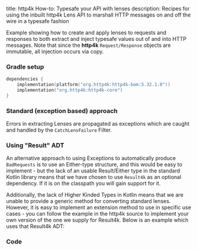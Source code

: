 title: http4k How-to: Typesafe your API with lenses
description: Recipes for using the inbuilt http4k Lens API to marshall HTTP messages on and off the wire in a typesafe fashion

Example showing how to create and apply lenses to requests and responses to both extract and inject typesafe values out of and into HTTP messages. Note that since the **http4k** `Request/Response` objects are immutable, all injection occurs via copy.

### Gradle setup

```kotlin
dependencies {
    implementation(platform("org.http4k:http4k-bom:5.32.1.0"))
    implementation("org.http4k:http4k-core")
}
```

### Standard (exception based) approach [<img class="octocat"/>](https://github.com/http4k/http4k/blob/master/src/docs/guide/howto/typesafe_your_api_with_lenses/example.kt)
Errors in extracting Lenses are propagated as exceptions which are caught and handled by the `CatchLensFailure` Filter.

<script src="https://gist-it.appspot.com/https://github.com/http4k/http4k/blob/master/src/docs/guide/howto/typesafe_your_api_with_lenses/example.kt"></script>

### Using "Result" ADT
An alternative approach to using Exceptions to automatically produce `BadRequests` is to use an Either-type structure, and this would be easy to implement - but the lack of an usable Result/Either type in the standard Kotlin library means that we have chosen to use `Result4k` as an optional dependency. If it is on the classpath you will gain support for it.

Additionally, the lack of Higher Kinded Types in Kotlin means that we are unable to provide a generic method for converting standard lenses. However, it is easy to implement an extension method to use in specific use cases - you can follow the example in the http4k source to implement your own version of the one we supply for Result4k. Below is an example which uses that Result4k ADT:

### Code [<img class="octocat"/>](https://github.com/http4k/http4k/blob/master/src/docs/guide/howto/typesafe_your_api_with_lenses/example_result4k.kt)

<script src="https://gist-it.appspot.com/https://github.com/http4k/http4k/blob/master/src/docs/guide/howto/typesafe_your_api_with_lenses/example_result4k.kt"></script>

